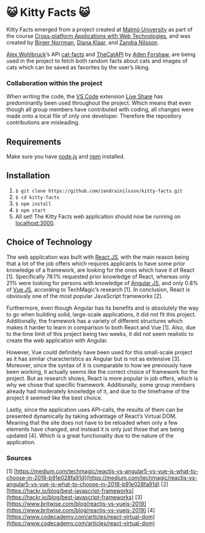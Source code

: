 # 😺 Kitty Facts 😺
Kitty Facts emerged from a project created at [Malmö University](https://mau.se/) as part of the course [Cross-platform Applications with Web Technologies](https://edu.mah.se/en/Course/DA355A), and was created by [Birger Norrman](https://github.com/BirgerNorrman), [Diana Klaar](https://github.com/dianaklaar), and [Zandra Nilsson](https://github.com/zandrainilsson). 

[Alex Wohlbruck](https://github.com/alexwohlbruck)’s API [cat-facts](https://alexwohlbruck.github.io/cat-facts/) and [TheCatAPI](https://docs.thecatapi.com/) by [Aden Forshaw](https://github.com/AdenForshaw), are being used in the project to fetch both random facts about cats and images of cats which can be saved as favorites by the user’s liking. 

### Collaboration within the project
When writing the code, the [VS Code](https://code.visualstudio.com/) extension [Live Share](https://visualstudio.microsoft.com/services/live-share/) has predominantly been used throughout the project. Which means that even though all group members have contributed with coding, all changes were made onto a local file of only one developer. Therefore the repository contributions are misleading.

## Requirements
Make sure you have [node.js](https://nodejs.org/en/) and [npm](https://www.npmjs.com/get-npm) installed.

## Installation
1. `$ git clone https://github.com/zandrainilsson/kitty-facts.git`
2. `$ cd kitty-facts`
3. `$ npm install`
4. `$ npm start`
5.  All set! The Kitty Facts web application should now be running on [localhost:3000](http://localhost:3000).

## Choice of Technology
The web application was built with [React JS](https://reactjs.org/), with the main reason being that a lot of the job offers which requires applicants to have some prior knowledge of a framework, are looking for the ones which have it of React [1]. Specifically 78.1% requested prior knowledge of React, whereas only 21% were looking for persons with knowledge of [Angular JS](https://angularjs.org/), and only 0.8% of [Vue JS](https://vuejs.org/), according to TechMagic’s research [1]. In conclusion, React is obviously one of the most popular JavaScript frameworks [2]. 

Furthermore, even though Angular has its benefits and is absolutely the way to go when building solid, large-scale applications, it did not fit this project. Additionally, the framework has a variety of different structures which makes it harder to learn in comparison to both React and Vue [1]. Also, due to the time limit of this project being two weeks, it did not seem realistic to create the web application with Angular.

However, Vue could definitely have been used for this small-scale project as it has similar characteristics as Angular but is not as extensive [3]. Moreover, since the syntax of it is comparable to how we previously have been working, it actually seems like the correct choice of framework for the project. But as research shows, React is more popular in job offers, which is why we chose that specific framework. Additionally, some group members already had moderately knowledge of it, and due to the timeframe of the project it seemed like the best choice.

Lastly, since the application uses API-calls, the results of them can be presented dynamically by taking advantage of React’s Virtual DOM. Meaning that the site does not have to be reloaded when only a few elements have changed, and instead it is only just those that are being updated [4]. Which is a great functionality due to the nature of the application.

### Sources
[1] [https://medium.com/techmagic/reactjs-vs-angular5-vs-vue-js-what-to-choose-in-2018-b91e028fa91d](https://medium.com/techmagic/reactjs-vs-angular5-vs-vue-js-what-to-choose-in-2018-b91e028fa91d)
[2] [https://hackr.io/blog/best-javascript-frameworks](https://hackr.io/blog/best-javascript-frameworks) 
[3] [https://www.britwise.com/blog/reactjs-vs-vuejs-2019](https://www.britwise.com/blog/reactjs-vs-vuejs-2019)
[4] [https://www.codecademy.com/articles/react-virtual-dom](https://www.codecademy.com/articles/react-virtual-dom)
